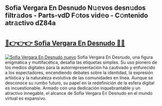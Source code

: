 ## Sofia Vergara En Desnudo N𝚞𝚎vos desn𝚞dos filtr𝚊dos - Parts-vdD F𝚘tos vid𝚎o - C𝚘ntenido atr𝚊ctivo dZ84a

# <h2><a href="http://mbb93al.tromn.icu/?c=Sofia+Vergara+En+Desnudo">🔗👉👉👉 Sofia Vergara En Desnudo 🔗🔗</a></h2>

[![Sofia Vergara En Desnudo nuevo](https://i.imgur.com/pEAQMta.gif)](http://mbb93al.tromn.icu/?c=Sofia+Vergara+En+Desnudo)
Sofia Vergara En Desnudo, una figura enigmática y multifacética, desafía las etiquetas simples. Su uso pionero de los medios digitales para la autorrepresentación ha cautivado y enfurecido a los espectadores, encendiendo debates sobre la identidad, la expresión artística y la naturaleza evolutiva de las comunidades en línea. Aunque se desconoce su rumbo futuro, su papel en la redefinición de la esfera digital es incuestionable. Armado con una dedicación inquebrantable y un atractivo innegable, el alcance de Sofia Vergara En Desnudo en el mundo virtual es expansivo.
